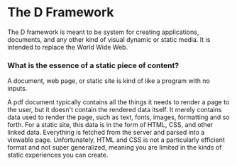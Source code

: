 # The D Framework

The D framework is meant to be system for creating applications, documents, and any other kind of visual dynamic or static media. It is intended to replace the World Wide Web.


### What is the essence of a static piece of content?

A document, web page, or static site is kind of like a program with no inputs.

A pdf document typically contains all the things it needs to render a page to the user, but it doesn't contain the rendered data itself. It merely contains data used to render the page, such as text, fonts, images, formatting and so forth. For a static site, this data is in the form of HTML, CSS, and other linked data. Everything is fetched from the server and parsed into a viewable page. Unfortunately, HTML and CSS is not a particularly efficient format and not super generalized, meaning you are limited in the kinds of static experiences you can create. 